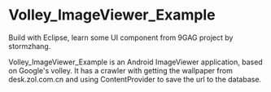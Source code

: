 Volley_ImageViewer_Example
===========
Build with Eclipse, learn some UI component from 9GAG project by stormzhang.

Volley_ImageViewer_Example is an Android ImageViewer application, based on Google's volley. It has a crawler with getting the wallpaper from desk.zol.com.cn and using ContentProvider to save the url to the database. 
